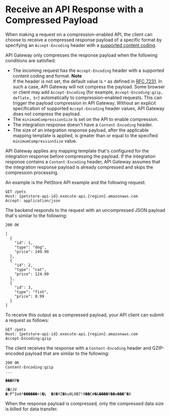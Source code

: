 # Receive an API Response with a Compressed Payload<a name="api-gateway-receive-response-with-compressed-payload"></a>

When making a request on a compression\-enabled API, the client can choose to receive a compressed response payload of a specific format by specifying an `Accept-Encoding` header with a [supported content coding](api-gateway-enable-compression.md#api-gateway-supported-content-encodings)\. 

API Gateway only compresses the response payload when the following conditions are satisfied:
+  The incoming request has the `Accept-Encoding` header with a supported content coding and format\. 
**Note**  
If the header is not set, the default value is `*` as defined in [RFC 7231](https://tools.ietf.org/html/rfc7231#section-5.3.4)\. In such a case, API Gateway will not compress the payload\. Some browser or client may add `Accept-Encoding` \(for example, `Accept-Encoding:gzip, deflate, br`\) automatically to compression\-enabled requests\. This can trigger the payload compression in API Gateway\. Without an explicit specification of supported `Accept-Encoding` header values, API Gateway does not compress the payload\. 
+  The `minimumCompressionSize` is set on the API to enable compression\.
+  The integration response doesn't have a `Content-Encoding` header\. 
+  The size of an integration response payload, after the applicable mapping template is applied, is greater than or equal to the specified `minimumCompressionSize` value\.

API Gateway applies any mapping template that's configured for the integration response before compressing the payload\. If the integration response contains a `Content-Encoding` header, API Gateway assumes that the integration response payload is already compressed and skips the compression processing\.

An example is the PetStore API example and the following request:

```
GET /pets
Host: {petstore-api-id}.execute-api.{region}.amazonaws.com
Accept: application/json
```

The backend responds to the request with an uncompressed JSON payload that's similar to the following:

```
200 OK

[
  { 
    "id": 1, 
    "type": "dog", 
    "price": 249.99 
  }, 
  { 
    "id": 2, 
    "type": "cat", 
    "price": 124.99 
  }, 
  { 
    "id": 3, 
    "type": "fish", 
    "price": 0.99 
  } 
]
```

To receive this output as a compressed payload, your API client can submit a request as follows:

```
GET /pets
Host: {petstore-api-id}.execute-api.{region}.amazonaws.com
Accept-Encoding:gzip
```

The client receives the response with a `Content-Encoding` header and GZIP\-encoded payload that are similar to the following: 

```
200 OK
Content-Encoding:gzip
...

���RP�

J�)JV
�:P^IeA*������+(�L	�X�YZ�ku0L0B7!9��C#�&����Y��a���^�X
```

When the response payload is compressed, only the compressed data size is billed for data transfer\.